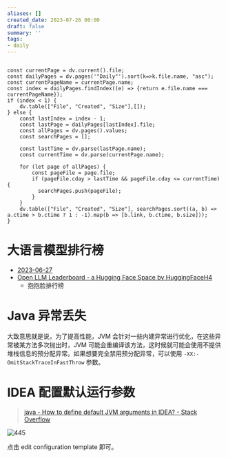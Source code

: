```yaml
---
aliases: []
created_date: 2023-07-26 00:00
draft: false
summary: ''
tags:
- daily
---
```


```dataviewjs

const currentPage = dv.current().file;
const dailyPages = dv.pages('"Daily"').sort(k=>k.file.name, "asc");
const currentPageName = currentPage.name;
const index = dailyPages.findIndex((e) => {return e.file.name === currentPageName});
if (index < 1) {
	dv.table(["File", "Created", "Size"],[]);
} else {
	const lastIndex = index - 1;
	const lastPage = dailyPages[lastIndex].file;
	const allPages = dv.pages().values;
	const searchPages = [];
	
	const lastTime = dv.parse(lastPage.name);
	const currentTime = dv.parse(currentPage.name);

	for (let page of allPages) {
		const pageFile = page.file;
		if (pageFile.cday > lastTime && pageFile.cday <= currentTime) {
		  searchPages.push(pageFile);
		}
	}
	dv.table(["File", "Created", "Size"], searchPages.sort((a, b) => a.ctime > b.ctime ? 1 : -1).map(b => [b.link, b.ctime, b.size]));
}

```

# 大语言模型排行榜

- [2023-06-27](Daily/2023/2023-06-27.md#大语言模型排行榜)
- [Open LLM Leaderboard - a Hugging Face Space by HuggingFaceH4](https://huggingface.co/spaces/HuggingFaceH4/open_llm_leaderboard?tab=evaluation)
	- 抱抱脸排行榜

# Java 异常丢失

大致意思就是说，为了提高性能，JVM 会针对一些内建异常进行优化，在这些异常被某方法多次抛出时，JVM 可能会重编译该方法，这时候就可能会使用不提供堆栈信息的预分配异常。如果想要完全禁用预分配异常，可以使用 `-XX:-OmitStackTraceInFastThrow` 参数。

# IDEA 配置默认运行参数

> [java - How to define default JVM arguments in IDEA? - Stack Overflow](https://stackoverflow.com/questions/32484449/how-to-define-default-jvm-arguments-in-idea)

![445](Attachments/d3dfd9990aa3ae7cc196fb51fba28991_MD5.png)

点击 edit configuration template 即可。
